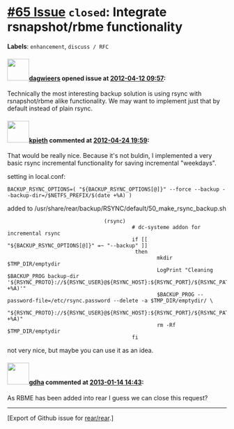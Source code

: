 [\#65 Issue](https://github.com/rear/rear/issues/65) `closed`: Integrate rsnapshot/rbme functionality
=====================================================================================================

**Labels**: `enhancement`, `discuss / RFC`

#### <img src="https://avatars.githubusercontent.com/u/388198?u=0732dee3fe5002278cfbf40359ec431bdcf5f06c&v=4" width="50">[dagwieers](https://github.com/dagwieers) opened issue at [2012-04-12 09:57](https://github.com/rear/rear/issues/65):

Technically the most interesting backup solution is using rsync with
rsnapshot/rbme alike functionality. We may want to implement just that
by default instead of plain rsync.

#### <img src="https://avatars.githubusercontent.com/u/1444692?v=4" width="50">[kpieth](https://github.com/kpieth) commented at [2012-04-24 19:59](https://github.com/rear/rear/issues/65#issuecomment-5316006):

That would be really nice. Because it's not buldin, I implemented a very
basic rsync incremental functionality for saving incremental "weekdays".

setting in local.conf:

    BACKUP_RSYNC_OPTIONS=( "${BACKUP_RSYNC_OPTIONS[@]}" --force --backup --backup-dir=/$NETFS_PREFIX/$(date +%A) )

added to /usr/share/rear/backup/RSYNC/default/50\_make\_rsync\_backup.sh

                                   (rsync)
                                            # dc-systeme addon for incremental rsync
                                            if [[ "${BACKUP_RSYNC_OPTIONS[@]}" =~ "--backup" ]]
                                             then
                                                    mkdir $TMP_DIR/emptydir
                                                    LogPrint "Cleaning $BACKUP_PROG backup-dir '${RSYNC_PROTO}://${RSYNC_USER}@${RSYNC_HOST}:${RSYNC_PORT}/${RSYNC_PATH}/${RSYNC_PREFIX}/$(date +%A)'"
                                                    $BACKUP_PROG --password-file=/etc/rsync.password --delete -a $TMP_DIR/emptydir/ \
                                                    "${RSYNC_PROTO}://${RSYNC_USER}@${RSYNC_HOST}:${RSYNC_PORT}/${RSYNC_PATH}/${RSYNC_PREFIX}/$(date +%A)"
                                                    rm -Rf $TMP_DIR/emptydir
                                            fi

not very nice, but maybe you can use it as an idea.

#### <img src="https://avatars.githubusercontent.com/u/888633?u=cdaeb31efcc0048d3619651aa18dd4b76e636b21&v=4" width="50">[gdha](https://github.com/gdha) commented at [2013-01-14 14:43](https://github.com/rear/rear/issues/65#issuecomment-12220930):

As RBME has been added into rear I guess we can close this request?

------------------------------------------------------------------------

\[Export of Github issue for
[rear/rear](https://github.com/rear/rear).\]
